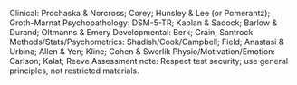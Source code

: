 Clinical: Prochaska & Norcross; Corey; Hunsley & Lee (or Pomerantz); Groth-Marnat
Psychopathology: DSM-5-TR; Kaplan & Sadock; Barlow & Durand; Oltmanns & Emery
Developmental: Berk; Crain; Santrock
Methods/Stats/Psychometrics: Shadish/Cook/Campbell; Field; Anastasi & Urbina; Allen & Yen; Kline; Cohen & Swerlik
Physio/Motivation/Emotion: Carlson; Kalat; Reeve
Assessment note: Respect test security; use general principles, not restricted materials.
